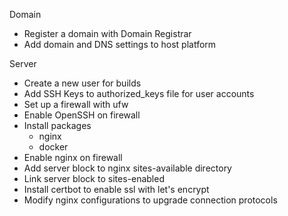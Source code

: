 Domain

- Register a domain with Domain Registrar
- Add domain and DNS settings to host platform

Server

- Create a new user for builds
- Add SSH Keys to authorized_keys file for user accounts
- Set up a firewall with ufw
- Enable OpenSSH on firewall
- Install packages
  - nginx
  - docker
- Enable nginx on firewall
- Add server block to nginx sites-available directory
- Link server block to sites-enabled
- Install certbot to enable ssl with let's encrypt
- Modify nginx configurations to upgrade connection protocols

